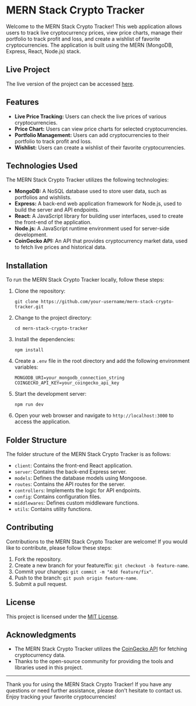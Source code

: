 # MERN Stack Crypto Tracker

Welcome to the MERN Stack Crypto Tracker! This web application allows users to track live cryptocurrency prices, view price charts, manage their portfolio to track profit and loss, and create a wishlist of favorite cryptocurrencies. The application is built using the MERN (MongoDB, Express, React, Node.js) stack.

## Live Project

The live version of the project can be accessed [here](https://coinfolio-n.vercel.app/).

## Features

- **Live Price Tracking:** Users can check the live prices of various cryptocurrencies.
- **Price Chart:** Users can view price charts for selected cryptocurrencies.
- **Portfolio Management:** Users can add cryptocurrencies to their portfolio to track profit and loss.
- **Wishlist:** Users can create a wishlist of their favorite cryptocurrencies.

## Technologies Used

The MERN Stack Crypto Tracker utilizes the following technologies:

- **MongoDB:** A NoSQL database used to store user data, such as portfolios and wishlists.
- **Express:** A back-end web application framework for Node.js, used to build the server and API endpoints.
- **React:** A JavaScript library for building user interfaces, used to create the front-end of the application.
- **Node.js:** A JavaScript runtime environment used for server-side development.
- **CoinGecko API:** An API that provides cryptocurrency market data, used to fetch live prices and historical data.

## Installation

To run the MERN Stack Crypto Tracker locally, follow these steps:

1. Clone the repository:

   ```
   git clone https://github.com/your-username/mern-stack-crypto-tracker.git
   ```

2. Change to the project directory:

   ```
   cd mern-stack-crypto-tracker
   ```

3. Install the dependencies:

   ```
   npm install
   ```

4. Create a `.env` file in the root directory and add the following environment variables:

   ```
   MONGODB_URI=your_mongodb_connection_string
   COINGECKO_API_KEY=your_coingecko_api_key
   ```

5. Start the development server:

   ```
   npm run dev
   ```

6. Open your web browser and navigate to `http://localhost:3000` to access the application.

## Folder Structure

The folder structure of the MERN Stack Crypto Tracker is as follows:

- `client`: Contains the front-end React application.
- `server`: Contains the back-end Express server.
- `models`: Defines the database models using Mongoose.
- `routes`: Contains the API routes for the server.
- `controllers`: Implements the logic for API endpoints.
- `config`: Contains configuration files.
- `middlewares`: Defines custom middleware functions.
- `utils`: Contains utility functions.

## Contributing

Contributions to the MERN Stack Crypto Tracker are welcome! If you would like to contribute, please follow these steps:

1. Fork the repository.
2. Create a new branch for your feature/fix: `git checkout -b feature-name`.
3. Commit your changes: `git commit -m "Add feature/fix"`.
4. Push to the branch: `git push origin feature-name`.
5. Submit a pull request.

## License

This project is licensed under the [MIT License](LICENSE).

## Acknowledgments

- The MERN Stack Crypto Tracker utilizes the [CoinGecko API](https://coingecko.com/) for fetching cryptocurrency data.
- Thanks to the open-source community for providing the tools and libraries used in this project.

---

Thank you for using the MERN Stack Crypto Tracker! If you have any questions or need further assistance, please don't hesitate to contact us. Enjoy tracking your favorite cryptocurrencies!
